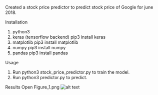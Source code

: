 Created a stock price predictor to predict stock price of Google for june 2018.

Installation
1. python3
2. keras (tensorflow backend) pip3 install keras
3. matplotlib                 pip3 install matplotlib
4. numpy                      pip3 install numpy
5. pandas                     pip3 install pandas

Usage
1. Run python3 stock_price_predictor.py to train the model.
2. Run python3 predictor.py to predict.

Results 
Open Figure_1.png
![alt text](https://raw.githubusercontent.com/soumilkanwal80/Stock-Price-Predictor/master/path/to/Figure_1.png)
